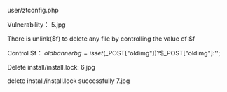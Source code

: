 

user/ztconfig.php

Vulnerability：
5.jpg

There is unlink($f) to delete any file by controlling the value of $f

Control $f：
$oldbannerbg=isset($_POST["oldimg"])?$_POST["oldimg"]:'';


Delete install/install.lock:
6.jpg


delete install/install.lock successfully
7.jpg

